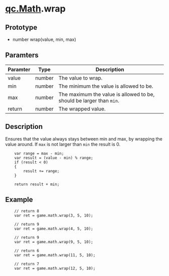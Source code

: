 # [qc.Math](README.md).wrap

## Prototype
* number wrap(value, min, max)

## Paramters
| Paramter | Type | Description |
| ------------- | ------------- | -------------|
| value | number | The value to wrap.    |
| min | number | The minimum the value is allowed to be.  |
| max | number | The maximum the value is allowed to be, should be larger than `min`. |
| return | number | The wrapped value. |

## Description
 Ensures that the value always stays between min and max, by wrapping the value around.
 If `max` is not larger than `min` the result is 0.
````
    var range = max - min;
    var result = (value - min) % range;
    if (result < 0)
    {
        result += range;
    }

    return result + min;
````

## Example
````
    // return 8
    var ret = game.math.wrap(3, 5, 10);

    // return 9
    var ret = game.math.wrap(4, 5, 10);

    // return 9
    var ret = game.math.wrap(9, 5, 10);

    // return 6
    var ret = game.math.wrap(11, 5, 10);

    // return 7
    var ret = game.math.wrap(12, 5, 10);
````

